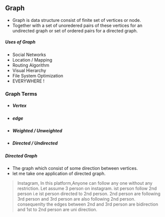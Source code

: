 ## Graph

- Graph is data structure consist of finite set of vertices or node.
- Together with a set of unoredered pairs of these vertices for an undirected graph or set of ordered pairs for a directed graph.

##### Uses of Graph

- Social Networks
- Location / Mapping
- Routing Algorithm
- Visual Hierarchy
- File System Optimization
- EVERYWHERE !

### Graph Terms

- ##### Vertex 
- ##### edge
- ##### Weighted / Unweighted
- ##### Directed / Undirected

##### Directed Graph
- The graph which consist of some direction between vertices.
- let me take one application of directed graph.
> Instagram, 
> In this platform,Anyone can follow any one without any restriction. Let assume 3 person on instagram. ist person follow 2nd person i.e ist person directed to 2nd person. 2nd person are following 3rd person and 3rd person are also following 2nd person. consequenlty the edges between 2nd and 3rd person are bidirection and 1st to 2nd person are uni direction.